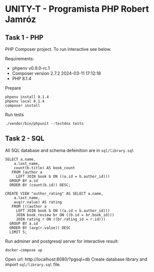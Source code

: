 # UNITY-T - Programista PHP Robert Jamróz


## Task 1 - PHP

PHP Composer project. To run interactive see below.

Requirements:

* phpenv v0.9.0-rc.1
* Composer version 2.7.2 2024-03-11 17:12:18
* PHP 8.1.4


Prepare
```
phpenv install 8.1.4
phpenv local 8.1.4
composer install
```

Run tests

```
./vendor/bin/phpunit --testdox tests
```

## Task 2 - SQL

All SQL database and schema defeinition are in `sql/library.sql`


```
SELECT a.name,
    a.last_name,
    count(b.title) AS book_count
   FROM (author a
     LEFT JOIN book b ON ((a.id = b.author_id)))
  GROUP BY a.id
  ORDER BY (count(b.id)) DESC;
```

```
CREATE VIEW "author_rating" AS SELECT a.name,
    a.last_name,
    avg(r.value) AS rating
   FROM (((author a
     LEFT JOIN book b ON ((a.id = b.author_id)))
     JOIN book_review br ON ((b.id = br.book_id)))
     JOIN rating r ON ((br.rating_id = r.id)))
  GROUP BY a.id
  ORDER BY (avg(r.value)) DESC
  LIMIT 5;
```

Run adminer and postgresql server for interactive result:

```
docker-compose up
```

Open url: http://localhost:8080/?pgsql=db 
Create database library and import `sql/library.sql` file.

